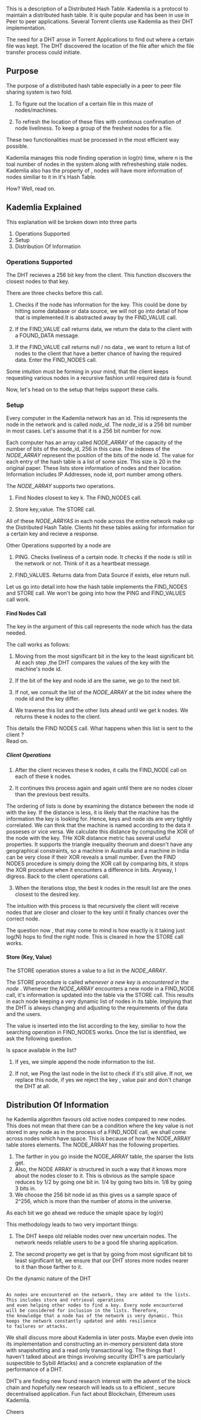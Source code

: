 This is a description of a Distributed Hash Table. Kademlia is a protocol to maintain a distributed hash table. It is quite popular and has been in use in Peer to peer applications. Several Torrent clients use Kademlia as their DHT implementation.

The need for a DHT arose in Torrent Applications to find out where a certain file was kept. The DHT discovered the location of the file after which the file transfer process could initiate.

## Purpose

The purpose of a distributed hash table especially in a peer to peer file sharing system is two fold.

1. To figure out the location of a certain file in this maze of nodes/machines.

2. To refresh the location of these files with continous confirmation of node liveliness. To keep a group of the freshest nodes for a file.

These two functionalities must be processed in the most efficient way possible.

Kademlia manages this node finding operation in log(n) time, where n is the toal number of nodes in the system along with refresheshing stale nodes. Kademlia also has the property of , nodes will have more information of nodes similiar to it in it's Hash Table.

How? Well, read on.

## Kademlia Explained

This explanation will be broken down into three parts

1. Operations Supported 
2. Setup
3. Distribution Of Information

### Operations Supported

The DHT recieves a 256 bit key from the client. This function discovers the closest nodes to that key.

There are three checks before this call.

1. Checks if the node has information for the key. This could be done by hitting some database or data source, we will not go into detail of how that is implemented.It is abstracted away by the FIND_VALUE call.

2. If the FIND_VALUE call returns data, we return the data to the client with a FOUND_DATA message.

3. If the FIND_VALUE call returns null / no data , we want to return a list of nodes to the client that have a better chance of having the required data. Enter the FIND_NODES call.

Some intuition must be forming in your mind, that the client keeps requesting various nodes in a recursive fashion until required data is found.

Now, let's head on to the setup that helps support these calls.

### Setup

Every computer in the Kademlia network has an id. This id represents the node in the network and is called *node_id*. The *node_id* is a 256 bit number in most cases. Let's assume that it is a 256 bit number for now.

Each computer has an array called *NODE_ARRAY* of the capacity of the number of bits of the node_id, 256 in this case. The indexes of the *NODE_ARRAY* represent the position of the bits of the node id. The value for each entry of the hash table is a list of some size. This size is 20 in the original paper. These lists store information of nodes and their location. Information includes IP Addresses, node id, port number among others.

The *NODE_ARRAY* supports two operations.

1. Find Nodes closest to key k. The FIND_NODES call.

2. Store key,value. The STORE call.

All of these *NODE_ARRYAS* in each node across the entire network make up the Distributed Hash Table. Clients hit these tables asking for information for a certain key and recieve a response.

Other Operations supported by a node are

1. PING. Checks liveliness of a certain node. It checks if the node is still in the network or not. Think of it as a heartbeat message.

2. FIND_VALUES. Returns data from Data Source if exists, else return null.

Let us go into detail into how the hash table implements the FIND_NODES and STORE call. We won't be going into how the PING and FIND_VALUES call work.

#### Find Nodes Call

The key in the argument of this call represents the node which has the data needed.

The call works as follows:

1. Moving from the most significant bit in the key to the least significant bit. At each step ,the DHT compares the values of the key with the machine's node id.

2. If the bit of the key and node id are the same, we go to the next bit.

3. If not, we consult the list of the *NODE_ARRAY* at the bit index where the node id and the key differ.

4. We traverse this list and the other lists ahead until we get k nodes. We returns these k nodes to the client.

This details the FIND NODES call. What happens when this list is sent to the client ?  
Read on.

##### Client Operations

1. After the client recieves these k nodes, it calls the FIND_NODE call on each of these k nodes.

2. It continues this process again and again until there are no nodes closer than the previous best results.

The ordering of lists is done by examining the distance between the node id with the key. If the distance is less, it is likely that the machine has the information the key is looking for. Hence, keys and node ids are very tightly correlated. We can thnk that the machine is named according to the data it posseses or vice versa. We calculate this distance by computing the XOR of the node with the key. THe XOR distance metric has several useful properties. It supports the triangle inequality theorum and doesn't have any geographical constraints, so a machine in Australia and a machine in India can be very close if their XOR reveals a small number. Even the FIND NODES procedure is simply doing the XOR call by comparing bits, it stops the XOR procedure when it encounters a difference in bits. Anyway, I digress. Back to the client operations call.

3. When the iterations stop, the best k nodes in the result list are the ones closest to the desired key.

The intuition with this process is that recursively the client will receive nodes that are closer and closer to the key until it finally chances over the correct node.

The question now , that may come to mind is how exactly is it taking just log(N) hops to find the right node. This is cleared in how the STORE call works. 

####  Store (Key, Value)

The STORE operation stores a value to a list in the *NODE_ARRAY*. 

The STORE procedure is called _whenever a new key is encountered in the node_ . Whenever the *NODE_ARRAY* encounters a new node in a FIND_NODE call, it's information is updated into the table via the STORE call. This results in each node keeping a very dynamic list of nodes in its table. Implying that the DHT is always changing and adjusting to the requirements of the data and the users.

The value is inserted into the list according to the key, similiar to how the searching operation in FIND_NODES works. Once the list is identified, we ask the following question.

Is space available in the list?

1. If yes, we simple append the node information to the list.

2. If not, we Ping the last node in the list to check if it's still alive. If not, we replace this node, if yes we reject the key , value pair and don't change the DHT at all.

## Distribution Of Information

he Kademlia algorithm favours old active nodes compared to new nodes. This does not mean that there can be a condition where the key value is not stored in any node as in the process of a FIND_NODE call, we shall come across nodes which have space. This is because of how the NODE_ARRAY table stores elements. The NODE_ARRAY has the following properties.

1. The farther in you go inside the NODE_ARRAY table, the sparser the lists get.
2. Also, the NODE ARRAY is structured in such a way that it knows more about the nodes closer to it. This is obvious as the sample space reduces by 1/2 by going one bit in. 1/4 by going two bits in. 1/8 by going 3 bits in. 
3. We choose the 256 bit node id as this gives us a sample space of 2^256, which is more than the number of atoms in the universe.

As each bit we go ahead we reduce the smaple space by log(n)

This methodology leads to two very important things:

1. The DHT keeps old reliable nodes over new uncertain nodes. The network needs reliable users to be a good file sharing application.

2. The second property we get is that by going from most significant bit to least significant bit, we ensure that our DHT stores more nodes nearer to it than those farther to it.




On the dynamic nature of the DHT

```

As nodes are encountered on the network, they are added to the lists. This includes store and retrieval operations
and even helping other nodes to find a key. Every node encountered will be considered for inclusion in the lists. Therefore,
the knowledge that a node has of the network is very dynamic. This keeps the network constantly updated and adds resilience
to failures or attacks.

```

We shall discuss more about Kademlia in later posts. Maybe even dvele into its implementation and constructing an in-memory persistent data store with snapshotting and a read only transactional log. The things that I haven't talked about are things involving security (DHT's are particularly suspectible to Sybill Attacks) and a concrete explanation of the performance of a DHT.

DHT's are finding new found research interest with the advent of the block chain and hopefully new research will leads us to a efficient , secure decentralised application. Fun fact about Blockchain, Ethereum uses Kademlia.


Cheers
